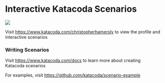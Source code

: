 # Interactive Katacoda Scenarios

[![](http://shields.katacoda.com/katacoda/christopherhamersly/count.svg)](https://www.katacoda.com/christopherhamersly "Get your profile on Katacoda.com")

Visit https://www.katacoda.com/christopherhamersly to view the profile and interactive scenarios

### Writing Scenarios
Visit https://www.katacoda.com/docs to learn more about creating Katacoda scenarios

For examples, visit https://github.com/katacoda/scenario-example
